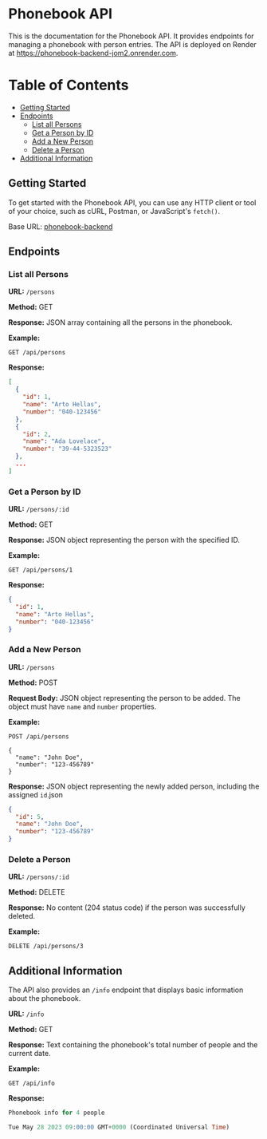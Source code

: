 # Phonebook API <!-- omit in toc -->

This is the documentation for the Phonebook API. It provides endpoints for managing a phonebook with person entries. The API is deployed on Render at https://phonebook-backend-jom2.onrender.com.

# Table of Contents <!-- omit in toc -->
- [Getting Started](#getting-started)
- [Endpoints](#endpoints)
  - [List all Persons](#list-all-persons)
  - [Get a Person by ID](#get-a-person-by-id)
  - [Add a New Person](#add-a-new-person)
  - [Delete a Person](#delete-a-person)
- [Additional Information](#additional-information)

## Getting Started

To get started with the Phonebook API, you can use any HTTP client or tool of your choice, such as cURL, Postman, or JavaScript's ```fetch()```.

Base URL: [phonebook-backend](https://phonebook-backend-jom2.onrender.com/api)

## Endpoints

### List all Persons

**URL:** ```/persons```

**Method:** GET

**Response:** JSON array containing all the persons in the phonebook.

**Example:**
```http
GET /api/persons
```

**Response:**
```json
[
  {
    "id": 1,
    "name": "Arto Hellas",
    "number": "040-123456"
  },
  {
    "id": 2,
    "name": "Ada Lovelace",
    "number": "39-44-5323523"
  },
  ...
]
```

### Get a Person by ID

**URL:** ```/persons/:id```

**Method:** GET

**Response:** JSON object representing the person with the specified ID.

**Example:**
```http
GET /api/persons/1
```

**Response:**
```json
{
  "id": 1,
  "name": "Arto Hellas",
  "number": "040-123456"
}
```

### Add a New Person

**URL:** ```/persons```

**Method:** POST

**Request Body:** JSON object representing the person to be added. The object must have ```name``` and ```number``` properties.

**Example:**
```http
POST /api/persons

{
  "name": "John Doe",
  "number": "123-456789"
}
```

**Response:** JSON object representing the newly added person, including the assigned ```id```.json
```json
{
  "id": 5,
  "name": "John Doe",
  "number": "123-456789"
}
```

### Delete a Person

**URL:** ```/persons/:id```

**Method:** DELETE

**Response:** No content (204 status code) if the person was successfully deleted.

**Example:**
```http
DELETE /api/persons/3
```

## Additional Information

The API also provides an ```/info``` endpoint that displays basic information about the phonebook.

**URL:** ```/info```

**Method:** GET

**Response:** Text containing the phonebook's total number of people and the current date.

**Example:**
```http
GET /api/info
```

**Response:**
```sql
Phonebook info for 4 people

Tue May 28 2023 09:00:00 GMT+0000 (Coordinated Universal Time)
```